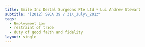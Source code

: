 ```yaml
---
title: Smile Inc Dental Surgeons Pte Ltd v Lui Andrew Stewart
subtitle: "[2012] SGCA 39 / 31\_July\_2012"
tags:
  - Employment Law
  - restraint of trade
  - duty of good faith and fidelity
layout: single
---
```


